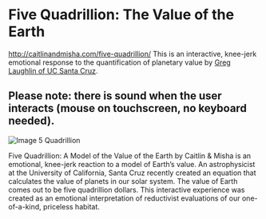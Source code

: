 # Five Quadrillion: The Value of the Earth 
http://caitlinandmisha.com/five-quadrillion/
This is an interactive, knee-jerk emotional response to the quantification of planetary value by [Greg Laughlin of UC Santa Cruz](http://www.treehugger.com/natural-sciences/new-formula-values-earth-at-5000000000000000.html).

## Please note: there is sound when the user interacts (mouse on touchscreen, no keyboard needed). 

![Image 5 Quadrillion](http://caitlinandmisha.com/five-quadrillion/screenshots/5Quadrillion_large_image_for_FILE_cropped.jpg)

Five Quadrillion: A Model of the Value of the Earth by Caitlin & Misha is an emotional, knee-jerk reaction to a model of Earth’s value. An astrophysicist at the University of California, Santa Cruz recently created an equation that calculates the value of planets in our solar system. The value of Earth comes out to be five quadrillion dollars. This interactive experience was created as an emotional interpretation of reductivist evaluations of our one-of-a-kind, priceless habitat.
